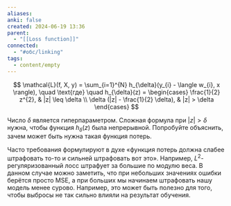 ```yaml
---
aliases: 
anki: false
created: 2024-06-19 13:36
parent:
  - "[[Loss function]]"
connected:
  - "#обс/linking"
tags:
  - content/empty
---
```



$$ \mathcal{L}(f, X, y) = \sum_{i=1}^{N} h_{\delta}(y_{i} - \langle w_{i}, x \rangle), \quad \text{где} \quad h_{\delta}(z) = \begin{cases} \frac{1}{2} z^{2}, & |z| \leq \delta \\ \delta (|z| - \frac{1}{2} \delta), & |z| > \delta \end{cases} $$

Число $\delta$ является гиперпараметром. Сложная формула при $|z| > \delta$ нужна, чтобы функция $h_{\delta}(z)$ была непрерывной. Попробуйте объяснить, зачем может быть нужна такая функция потерь.


Часто требования формулируют в духе «функция потерь должна слабее штрафовать то-то и сильней штрафовать вот это». Например, $L^{2}$-регуляризованный лосс штрафует за большие по модулю веса. В данном случае можно заметить, что при небольших значениях ошибки берётся просто MSE, а при больших мы начинаем штрафовать нашу модель менее сурово. Например, это может быть полезно для того, чтобы выбросы не так сильно влияли на результат обучения.
